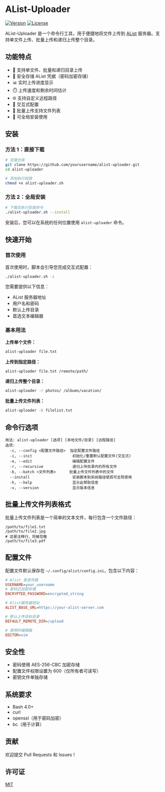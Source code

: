 # AList-Uploader

[![Version](https://img.shields.io/badge/version-1.2.1-blue.svg)](https://github.com/yourusername/alist-uploader)
[![License](https://img.shields.io/badge/license-MIT-green.svg)](LICENSE)

AList-Uploader 是一个命令行工具，用于便捷地将文件上传到 [AList](https://github.com/alist-org/alist) 服务器。支持单文件上传、批量上传和递归上传整个目录。

## 功能特点

- 🚀 支持单文件、批量和递归目录上传
- 🔐 安全存储 AList 凭据（密码加密存储）
- 📊 实时上传进度显示
- ⏱️ 上传速度和剩余时间估计
- 🌐 支持自定义远程路径
- 🔧 交互式配置
- 📝 批量上传支持文件列表
- 🔄 可全局安装使用

## 安装

### 方法 1：直接下载

```bash
# 克隆仓库
git clone https://github.com/yourusername/alist-uploader.git
cd alist-uploader

# 添加执行权限
chmod +x alist-uploader.sh
```

### 方法 2：全局安装

```bash
# 下载后执行安装命令
./alist-uploader.sh --install
```

安装后，您可以在系统的任何位置使用 `alist-uploader` 命令。

## 快速开始

### 首次使用

首次使用时，脚本会引导您完成交互式配置：

```bash
./alist-uploader.sh -i
```

您需要提供以下信息：
- AList 服务器地址
- 用户名和密码
- 默认上传目录
- 首选文本编辑器

### 基本用法

**上传单个文件：**

```bash
alist-uploader file.txt
```

**上传到指定路径：**

```bash
alist-uploader file.txt /remote/path/
```

**递归上传整个目录：**

```bash
alist-uploader -r photos/ /albums/vacation/
```

**批量上传文件列表：**

```bash
alist-uploader -b filelist.txt
```

## 命令行选项

```
用法: alist-uploader [选项] [本地文件/目录] [远程路径]
选项:
  -c, --config <配置文件路径>  指定配置文件路径
  -i, --init                  初始化/重置默认配置文件(交互式)
  -e, --edit                  编辑配置文件
  -r, --recursive             递归上传目录内的所有文件
  -b, --batch <文件列表>      批量上传文件列表中的文件
  --install                   安装脚本到系统路径使其可全局使用
  -h, --help                  显示此帮助信息
  -v, --version               显示版本信息
```

## 批量上传文件列表格式

批量上传文件列表是一个简单的文本文件，每行包含一个文件路径：

```
/path/to/file1.txt
/path/to/file2.jpg
# 这是注释行，将被忽略
/path/to/file3.pdf
```

## 配置文件

配置文件默认保存在 `~/.config/alist/config.ini`，包含以下内容：

```ini
# Alist 登录凭据
USERNAME=your_username
# 密码已加密存储
ENCRYPTED_PASSWORD=encrypted_string

# Alist服务器地址
ALIST_BASE_URL=https://your-alist-server.com

# 默认上传目标目录
DEFAULT_REMOTE_DIR=/upload

# 使用的编辑器
EDITOR=vim
```

## 安全性

- 密码使用 AES-256-CBC 加密存储
- 配置文件权限设置为 600（仅所有者可读写）
- 密钥文件单独存储

## 系统要求

- Bash 4.0+
- curl
- openssl（用于密码加密）
- bc（用于计算）

## 贡献

欢迎提交 Pull Requests 和 Issues！

## 许可证

[MIT](LICENSE)

